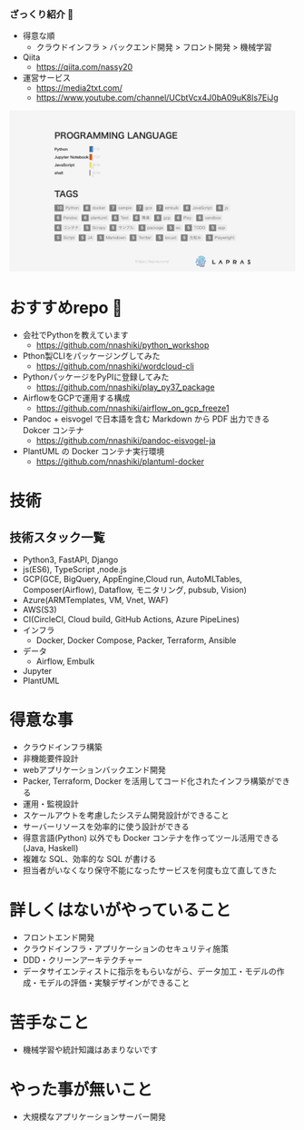 
### ざっくり紹介 👋

- 得意な順
  - クラウドインフラ > バックエンド開発 > フロント開発 > 機械学習
- Qiita
   - https://qiita.com/nassy20
- 運営サービス
   - https://media2txt.com/
   - https://www.youtube.com/channel/UCbtVcx4J0bA09uK8ls7EiJg

![](slide-languages-tags.png)


# おすすめrepo :rainbow:

- 会社でPythonを教えています
    - https://github.com/nnashiki/python_workshop
- Pthon製CLIをパッケージングしてみた
    - https://github.com/nnashiki/wordcloud-cli
- PythonパッケージをPyPIに登録してみた
    - https://github.com/nnashiki/play_py37_package
- AirflowをGCPで運用する構成
    - https://github.com/nnashiki/airflow_on_gcp_freeze1
- Pandoc + eisvogel で日本語を含む Markdown から PDF 出力できる Dokcer コンテナ
    - https://github.com/nnashiki/pandoc-eisvogel-ja
- PlantUML の Docker コンテナ実行環境
    - https://github.com/nnashiki/plantuml-docker


# 技術

## 技術スタック一覧

- Python3, FastAPI, Django
- js(ES6), TypeScript ,node.js
- GCP(GCE, BigQuery, AppEngine,Cloud run, AutoMLTables, Composer(Airflow), Dataflow, モニタリング, pubsub, Vision)
- Azure(ARMTemplates, VM, Vnet, WAF)
- AWS(S3)
- CI(CircleCI, Cloud build, GitHub Actions, Azure PipeLines)
- インフラ
  - Docker, Docker Compose, Packer, Terraform, Ansible
- データ
  - Airflow, Embulk
- Jupyter
- PlantUML

# 得意な事 

- クラウドインフラ構築
- 非機能要件設計
- webアプリケーションバックエンド開発
- Packer, Terraform, Docker を活用してコード化されたインフラ構築ができる
- 運用・監視設計
- スケールアウトを考慮したシステム開発設計ができること
- サーバーリソースを効率的に使う設計ができる
- 得意言語(Python) 以外でも Docker コンテナを作ってツール活用できる(Java, Haskell)
- 複雑な SQL、効率的な SQL が書ける
- 担当者がいなくなり保守不能になったサービスを何度も立て直してきた

# 詳しくはないがやっていること

- フロントエンド開発
- クラウドインフラ・アプリケーションのセキュリティ施策
- DDD・クリーンアーキテクチャー
- データサイエンティストに指示をもらいながら、データ加工・モデルの作成・モデルの評価・実験デザインができること

# 苦手なこと

- 機械学習や統計知識はあまりないです

# やった事が無いこと

- 大規模なアプリケーションサーバー開発



<!--
**nnashiki/nnashiki** is a ✨ _special_ ✨ repository because its `README.md` (this file) appears on your GitHub profile.

Here are some ideas to get you started:

- 🔭 I’m currently working on ...
- 🌱 I’m currently learning ...
- 👯 I’m looking to collaborate on ...
- 🤔 I’m looking for help with ...
- 💬 Ask me about ...
- 📫 How to reach me: ...
- 😄 Pronouns: ...
- ⚡ Fun fact: ...
-->
